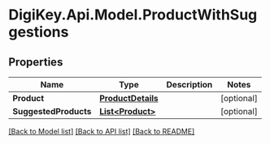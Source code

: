 # DigiKey.Api.Model.ProductWithSuggestions
## Properties

Name | Type | Description | Notes
------------ | ------------- | ------------- | -------------
**Product** | [**ProductDetails**](ProductDetails.md) |  | [optional] 
**SuggestedProducts** | [**List&lt;Product&gt;**](Product.md) |  | [optional] 

[[Back to Model list]](../README.md#documentation-for-models) [[Back to API list]](../README.md#documentation-for-api-endpoints) [[Back to README]](../README.md)

